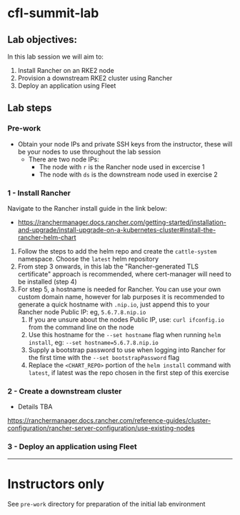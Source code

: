 # cfl-summit-lab

## Lab objectives:

In this lab session we will aim to: 

1. Install Rancher on an RKE2 node
2. Provision a downstream RKE2 cluster using Rancher
3. Deploy an application using Fleet

## Lab steps

### Pre-work

- Obtain your node IPs and private SSH keys from the instructor, these will be your nodes to use throughout the lab session
  - There are two node IPs:
    - The node with `r` is the Rancher node used in excercise 1
    - The node with `ds` is the downstream node used in exercise 2

### 1 - Install Rancher

Navigate to the Rancher install guide in the link below:
  * https://ranchermanager.docs.rancher.com/getting-started/installation-and-upgrade/install-upgrade-on-a-kubernetes-cluster#install-the-rancher-helm-chart

1. Follow the steps to add the helm repo and create the `cattle-system` namespace. Choose the `latest` helm repository
2. From step 3 onwards, in this lab the "Rancher-generated TLS certificate" approach is recommended, where cert-manager will need to be installed (step 4)
3. For step 5, a hostname is needed for Rancher. You can use your own custom domain name, however for lab purposes it is recommended to generate a quick hostname with `.nip.io`, just append this to your Rancher node Public IP: eg, `5.6.7.8.nip.io`
   1. If you are unsure about the nodes Public IP, use: `curl ifconfig.io` from the command line on the node
   2. Use this hostname for the `--set hostname` flag when running `helm install`, eg: `--set hostname=5.6.7.8.nip.io`
   3. Supply a bootstrap password to use when logging into Rancher for the first time with the `--set bootstrapPassword` flag
   4. Replace the `<CHART_REPO>` portion of the `helm install` command with `latest`, if latest was the repo chosen in the first step of this exercise


### 2 - Create a downstream cluster

- Details TBA

https://ranchermanager.docs.rancher.com/reference-guides/cluster-configuration/rancher-server-configuration/use-existing-nodes

### 3 - Deploy an application using Fleet

---

# Instructors only

See `pre-work` directory for preparation of the initial lab environment